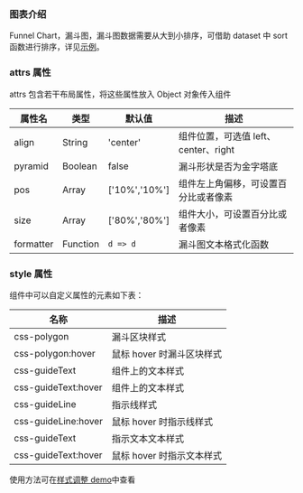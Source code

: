 ### 图表介绍

Funnel Chart，漏斗图，漏斗图数据需要从大到小排序，可借助 dataset 中 sort 函数进行排序，详见[示例](#/demo/funnel/default)。

### attrs 属性

attrs 包含若干布局属性，将这些属性放入 Object 对象传入组件

| 属性名    | 类型     | 默认值        | 描述                                 |
| --------- | -------- | ------------- | ------------------------------------ |
| align     | String   | 'center'      | 组件位置，可选值 left、center、right |
| pyramid   | Boolean  | false         | 漏斗形状是否为金字塔底               |
| pos       | Array    | ['10%','10%'] | 组件左上角偏移，可设置百分比或者像素 |
| size      | Array    | ['80%','80%'] | 组件大小，可设置百分比或者像素       |
| formatter | Function | `d => d`      | 漏斗图文本格式化函数                 |

### style 属性

组件中可以自定义属性的元素如下表：

| 名称                | 描述                      |
| ------------------- | ------------------------- |
| css-polygon         | 漏斗区块样式              |
| css-polygon:hover   | 鼠标 hover 时漏斗区块样式 |
| css-guideText       | 组件上的文本样式          |
| css-guideText:hover | 组件上的文本样式          |
| css-guideLine       | 指示线样式                |
| css-guideLine:hover | 鼠标 hover 时指示线样式   |
| css-guideText       | 指示文本文本样式          |
| css-guideText:hover | 鼠标 hover 时指示文本样式 |

使用方法可在[样式调整 demo](#/demo/funnel/others)中查看

